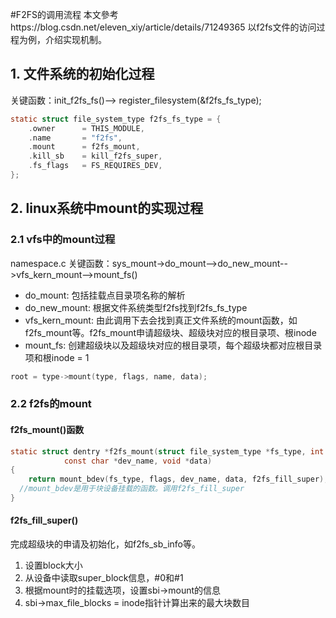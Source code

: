 #F2FS的调用流程
本文參考https://blog.csdn.net/eleven_xiy/article/details/71249365 以f2fs文件的访问过程为例，介绍实现机制。

## 1. 文件系统的初始化过程
关键函数：init_f2fs_fs()--> register_filesystem(&f2fs_fs_type);
```c
static struct file_system_type f2fs_fs_type = {
	.owner		= THIS_MODULE,
	.name		= "f2fs",
	.mount		= f2fs_mount,
	.kill_sb	= kill_f2fs_super,
	.fs_flags	= FS_REQUIRES_DEV,
};
```
## 2. linux系统中mount的实现过程
### 2.1 vfs中的mount过程
namespace.c
关键函数：sys_mount->do_mount-->do_new_mount-->vfs_kern_mount-->mount_fs()
- do_mount: 包括挂载点目录项名称的解析
- do_new_mount: 根据文件系统类型f2fs找到f2fs_fs_type
- vfs_kern_mount: 由此调用下去会找到真正文件系统的mount函数，如f2fs_mount等。f2fs_mount申请超级块、超级块对应的根目录项、根inode
- mount_fs: 创建超级块以及超级块对应的根目录项，每个超级块都对应根目录项和根inode = 1
```c
root = type->mount(type, flags, name, data);
```
### 2.2 f2fs的mount
#### f2fs_mount()函数
```c
static struct dentry *f2fs_mount(struct file_system_type *fs_type, int flags,
			const char *dev_name, void *data)
{
	return mount_bdev(fs_type, flags, dev_name, data, f2fs_fill_super);
  //mount_bdev是用于块设备挂载的函数。调用f2fs_fill_super
}
```
#### f2fs_fill_super()
完成超级块的申请及初始化，如f2fs_sb_info等。
 1. 设置block大小
 2. 从设备中读取super_block信息，#0和#1
 3. 根据mount时的挂载选项，设置sbi->mount的信息
 4. sbi->max_file_blocks = inode指针计算出来的最大块数目
